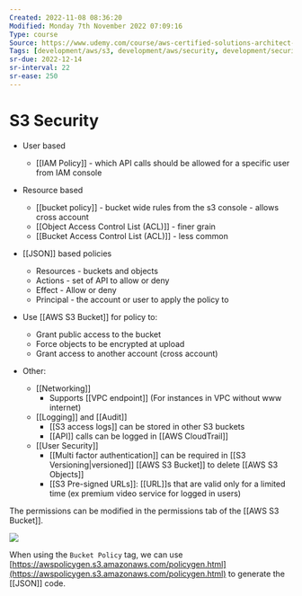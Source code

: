 ```yaml
---
Created: 2022-11-08 08:36:20
Modified: Monday 7th November 2022 07:09:16
Type: course
Source: https://www.udemy.com/course/aws-certified-solutions-architect-associate-saa-c01/?xref=E0Aed11STH4LPUQvCz0GJFABTmM=
Tags: [development/aws/s3, development/aws/security, development/security, review]
sr-due: 2022-12-14
sr-interval: 22
sr-ease: 250
---
```


# S3 Security

- User based
    - [[IAM Policy]] - which API calls should be allowed for a specific user from IAM console
- Resource based
    - [[bucket policy]] - bucket wide rules from the s3 console - allows cross account
    - [[Object Access Control List (ACL)]] - finer grain
    - [[Bucket Access Control List (ACL)]] - less common
- [[JSON]] based policies
    - Resources - buckets and objects
    - Actions - set of API to allow or deny
    - Effect - Allow or deny
    - Principal - the account or user to apply the policy to
- Use [[AWS S3 Bucket]] for policy to:
    - Grant public access to the bucket
    - Force objects to be encrypted at upload
    - Grant access to another account (cross account)

- Other:
    - [[Networking]]
        - Supports [[VPC endpoint]] (For instances in VPC without www internet)
    - [[Logging]] and [[Audit]]
        - [[S3 access logs]] can be stored in other S3 buckets
        - [[API]] calls can be logged in [[AWS CloudTrail]]
    - [[User Security]]
        - [[Multi factor authentication]] can be required in [[S3 Versioning|versioned]] [[AWS S3 Bucket]] to delete [[AWS S3 Objects]]
        - [[S3 Pre-signed URLs]]: [[URL]]s that are valid only for a limited time (ex premium video service for logged in users)

The permissions can be modified in the permissions tab of the [[AWS S3 Bucket]].

![](2019-12-30-12-07-58.png)

When using the `Bucket Policy` tag, we can use [https://awspolicygen.s3.amazonaws.com/policygen.html](https://awspolicygen.s3.amazonaws.com/policygen.html) to generate the [[JSON]] code.
